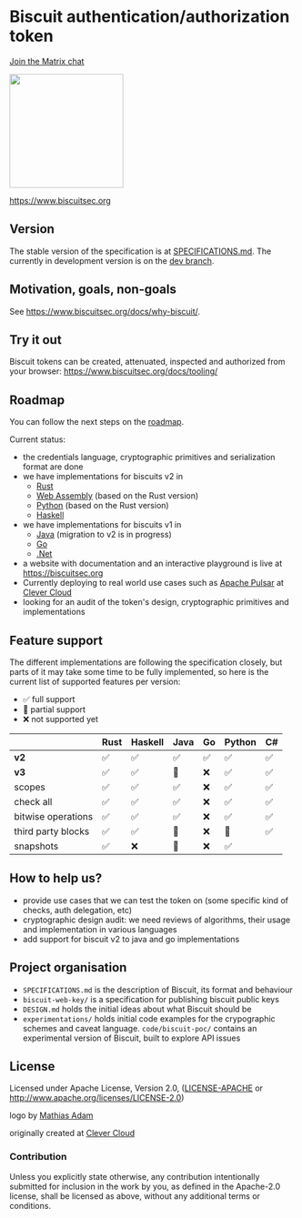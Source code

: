 # Biscuit authentication/authorization token

[Join the Matrix chat](https://matrix.to/#/#biscuit-auth:matrix.org)

<img src="https://raw.githubusercontent.com/biscuit-auth/biscuit/master/assets/brown.png" width="200">

<https://www.biscuitsec.org>

## Version

The stable version of the specification is at [SPECIFICATIONS.md](https://github.com/biscuit-auth/biscuit/blob/main/SPECIFICATIONS.md). The currently in development version is on the [dev branch](https://github.com/biscuit-auth/biscuit/blob/dev/SPECIFICATIONS.md).

## Motivation, goals, non-goals

See <https://www.biscuitsec.org/docs/why-biscuit/>. 

## Try it out

Biscuit tokens can be created, attenuated, inspected and authorized from your browser: <https://www.biscuitsec.org/docs/tooling/>

## Roadmap

You can follow the next steps on the [roadmap](https://github.com/biscuit-auth/biscuit/issues/12).

Current status:

- the credentials language, cryptographic primitives and serialization format are done
- we have implementations for biscuits v2 in
  - [Rust](https://github.com/biscuit-auth/biscuit-rust)
  - [Web Assembly](https://github.com/biscuit-auth/biscuit-wasm) (based on the Rust version)
  - [Python](https://github.com/biscuit-auth/biscuit-python) (based on the Rust version)
  - [Haskell](https://github.com/biscuit-auth/biscuit-haskell)
- we have implementations for biscuits v1 in
  - [Java](https://github.com/clevercloud/biscuit-java) (migration to v2 is in progress)
  - [Go](https://github.com/biscuit-auth/biscuit-go)
  - [.Net](https://github.com/dmunch/biscuit-net)
- a website with documentation and an interactive playground is live at <https://biscuitsec.org>
- Currently deploying to real world use cases such as [Apache Pulsar](https://github.com/clevercloud/biscuit-pulsar) at [Clever Cloud](https://www.clever-cloud.com/)
- looking for an audit of the token's design, cryptographic primitives and implementations

## Feature support

The different implementations are following the specification closely, but parts of it may take some time to be fully implemented, so here is the current list of supported features per version:

* ✅ full support
* 🚧 partial support
* ❌ not supported yet

|                    | Rust | Haskell | Java | Go | Python | C# |
|--------------------|------|---------|------|----|--------|----|
|**v2**              |  ✅  |    ✅   |  ✅  | ✅ |   ✅   | ✅ |
|**v3**              |  ✅  |    ✅   |  🚧  | ❌ |   ✅   | ✅ |
| scopes             |  ✅  |    ✅   |  ✅  | ❌ |   ✅   | ✅ |
| check all          |  ✅  |    ✅   |  ✅  | ❌ |   ✅   | ✅ |
| bitwise operations |  ✅  |    ✅   |  ✅  | ❌ |   ✅   | ✅ |
| third party blocks |  ✅  |    ✅   |  🚧  | ❌ |   🚧   | ✅ |
| snapshots          |  ✅  |    ❌   |  🚧  | ❌ |   ✅   |    |


## How to help us?

- provide use cases that we can test the token on (some specific kind of checks, auth delegation, etc)
- cryptographic design audit: we need reviews of algorithms, their usage and implementation in various languages
- add support for biscuit v2 to java and go implementations

## Project organisation

- `SPECIFICATIONS.md` is the description of Biscuit, its format and behaviour
- `biscuit-web-key/` is a specification for publishing biscuit public keys
- `DESIGN.md` holds the initial ideas about what Biscuit should be
- `experimentations/` holds initial code examples for the crypographic schemes and caveat language. `code/biscuit-poc/` contains an experimental version of Biscuit, built to explore API issues

## License

Licensed under Apache License, Version 2.0, ([LICENSE-APACHE](LICENSE-APACHE) or http://www.apache.org/licenses/LICENSE-2.0)

logo by [Mathias Adam](http://www.madgraphism.com/)

originally created at [Clever Cloud](https://www.clever-cloud.com/)

### Contribution

Unless you explicitly state otherwise, any contribution intentionally
submitted for inclusion in the work by you, as defined in the Apache-2.0
license, shall be licensed as above, without any additional terms or
conditions.
